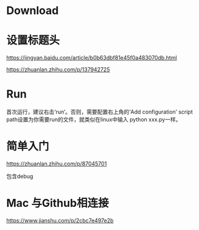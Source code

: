 # Download



# 设置标题头

https://jingyan.baidu.com/article/b0b63dbf81e45f0a483070db.html

https://zhuanlan.zhihu.com/p/137942725



# Run

首次运行，建议右击‘run’。否则，需要配置右上角的‘Add configuration’ script path设置为你需要run的文件，就类似在linux中输入 python xxx.py一样。



# 简单入门

https://zhuanlan.zhihu.com/p/87045701

包含debug



# Mac 与Github相连接

https://www.jianshu.com/p/2cbc7e497e2b